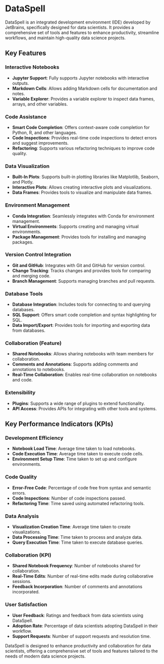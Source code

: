 # DataSpell

DataSpell is an integrated development environment (IDE) developed by JetBrains, specifically designed for data scientists. It provides a comprehensive set of tools and features to enhance productivity, streamline workflows, and maintain high-quality data science projects.

## Key Features

### Interactive Notebooks
- **Jupyter Support**: Fully supports Jupyter notebooks with interactive outputs.
- **Markdown Cells**: Allows adding Markdown cells for documentation and notes.
- **Variable Explorer**: Provides a variable explorer to inspect data frames, arrays, and other variables.

### Code Assistance
- **Smart Code Completion**: Offers context-aware code completion for Python, R, and other languages.
- **Code Inspections**: Provides real-time code inspections to detect errors and suggest improvements.
- **Refactoring**: Supports various refactoring techniques to improve code quality.

### Data Visualization
- **Built-In Plots**: Supports built-in plotting libraries like Matplotlib, Seaborn, and Plotly.
- **Interactive Plots**: Allows creating interactive plots and visualizations.
- **Data Frames**: Provides tools to visualize and manipulate data frames.

### Environment Management
- **Conda Integration**: Seamlessly integrates with Conda for environment management.
- **Virtual Environments**: Supports creating and managing virtual environments.
- **Package Management**: Provides tools for installing and managing packages.

### Version Control Integration
- **Git and GitHub**: Integrates with Git and GitHub for version control.
- **Change Tracking**: Tracks changes and provides tools for comparing and merging code.
- **Branch Management**: Supports managing branches and pull requests.

### Database Tools
- **Database Integration**: Includes tools for connecting to and querying databases.
- **SQL Support**: Offers smart code completion and syntax highlighting for SQL.
- **Data Import/Export**: Provides tools for importing and exporting data from databases.

### Collaboration (Feature)
- **Shared Notebooks**: Allows sharing notebooks with team members for collaboration.
- **Comments and Annotations**: Supports adding comments and annotations to notebooks.
- **Real-Time Collaboration**: Enables real-time collaboration on notebooks and code.

### Extensibility
- **Plugins**: Supports a wide range of plugins to extend functionality.
- **API Access**: Provides APIs for integrating with other tools and systems.

## Key Performance Indicators (KPIs)

### Development Efficiency
- **Notebook Load Time**: Average time taken to load notebooks.
- **Code Execution Time**: Average time taken to execute code cells.
- **Environment Setup Time**: Time taken to set up and configure environments.

### Code Quality
- **Error-Free Code**: Percentage of code free from syntax and semantic errors.
- **Code Inspections**: Number of code inspections passed.
- **Refactoring Time**: Time saved using automated refactoring tools.

### Data Analysis
- **Visualization Creation Time**: Average time taken to create visualizations.
- **Data Processing Time**: Time taken to process and analyze data.
- **Query Execution Time**: Time taken to execute database queries.

### Collaboration (KPI)
- **Shared Notebook Frequency**: Number of notebooks shared for collaboration.
- **Real-Time Edits**: Number of real-time edits made during collaborative sessions.
- **Feedback Incorporation**: Number of comments and annotations incorporated.

### User Satisfaction
- **User Feedback**: Ratings and feedback from data scientists using DataSpell.
- **Adoption Rate**: Percentage of data scientists adopting DataSpell in their workflow.
- **Support Requests**: Number of support requests and resolution time.

DataSpell is designed to enhance productivity and collaboration for data scientists, offering a comprehensive set of tools and features tailored to the needs of modern data science projects.